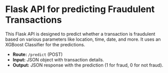 # Flask API for predicting Fraudulent Transactions

This Flask API is designed to predict whether a transaction is fraudulent based on various parameters like location, time, date, and more. It uses an XGBoost Classifier for the predictions.

-   **Route:** `/predict` (POST)
-   **Input:** JSON object with transaction details.
-   **Output:** JSON response with the prediction (1 for fraud, 0 for not fraud).
